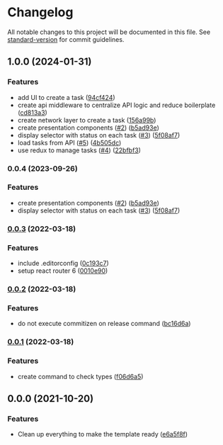 # Changelog

All notable changes to this project will be documented in this file. See [standard-version](https://github.com/conventional-changelog/standard-version) for commit guidelines.

## 1.0.0 (2024-01-31)


### Features

* add UI to create a task ([94cf424](https://github.com/samuelsilvadev/kanban-board/commit/94cf424cbddca747bf7a2607335424d3a7097470))
* create api middleware to centralize API logic and reduce boilerplate ([cd813a3](https://github.com/samuelsilvadev/kanban-board/commit/cd813a3f30cab37179b1d1890e469fbe3b94ebc8))
* create network layer to create a task ([156a99b](https://github.com/samuelsilvadev/kanban-board/commit/156a99b2d37035c223fbb2196ed042df76a19715))
* create presentation components ([#2](https://github.com/samuelsilvadev/kanban-board/issues/2)) ([b5ad93e](https://github.com/samuelsilvadev/kanban-board/commit/b5ad93e737254a29ff8054d5ee174160d1840f36))
* display selector with status on each task ([#3](https://github.com/samuelsilvadev/kanban-board/issues/3)) ([5f08af7](https://github.com/samuelsilvadev/kanban-board/commit/5f08af782de5f1d304ca14cc111a30971bf2e02d))
* load tasks from API ([#5](https://github.com/samuelsilvadev/kanban-board/issues/5)) ([4b505dc](https://github.com/samuelsilvadev/kanban-board/commit/4b505dcafc8b6d7407e1bf04a83a5fca6d00b833))
* use redux to manage tasks ([#4](https://github.com/samuelsilvadev/kanban-board/issues/4)) ([22bfbf3](https://github.com/samuelsilvadev/kanban-board/commit/22bfbf3818c44b5bac498c93410413aa41c040ef))

### 0.0.4 (2023-09-26)

### Features

- create presentation components ([#2](https://github.com/samuelsilvadev/kanban-board/issues/2)) ([b5ad93e](https://github.com/samuelsilvadev/kanban-board/commit/b5ad93e737254a29ff8054d5ee174160d1840f36))
- display selector with status on each task ([#3](https://github.com/samuelsilvadev/kanban-board/issues/3)) ([5f08af7](https://github.com/samuelsilvadev/kanban-board/commit/5f08af782de5f1d304ca14cc111a30971bf2e02d))

### [0.0.3](https://github.com/samuelsilvadev/create-react-app-n/compare/v0.0.2...v0.0.3) (2022-03-18)

### Features

- include .editorconfig ([0c193c7](https://github.com/samuelsilvadev/create-react-app-n/commit/0c193c7dfd9cc5ffb8bb4977a5e01fb3ff005c1a))
- setup react router 6 ([0010e90](https://github.com/samuelsilvadev/create-react-app-n/commit/0010e900f2f72a03a38e23ddf5ff9cf3b5c83843))

### [0.0.2](https://github.com/samuelsilvadev/create-react-app-n/compare/v0.0.1...v0.0.2) (2022-03-18)

### Features

- do not execute commitizen on release command ([bc16d6a](https://github.com/samuelsilvadev/create-react-app-n/commit/bc16d6a40b1f8012495e49fc5d9e374e0f73e411))

### [0.0.1](https://github.com/samuelsilvadev/create-react-app-n/compare/v0.0.0...v0.0.1) (2022-03-18)

### Features

- create command to check types ([f06d6a5](https://github.com/samuelsilvadev/create-react-app-n/commit/f06d6a5934e0fd38d6219c33fa51a419be0da886))

## 0.0.0 (2021-10-20)

### Features

- Clean up everything to make the template ready ([e6a5f8f](https://github.com/samuelsilvadev/create-react-app-n/commit/e6a5f8fc26e43aac320581c0eba18bbcde397b8e))
